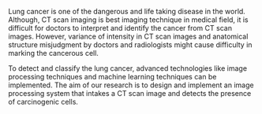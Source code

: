  Lung cancer is one of the dangerous and life taking disease in the world. 
 Although, CT scan imaging is best imaging technique in medical field, it is difficult for doctors to interpret and identify the cancer from CT scan images. 
 However, variance of intensity in CT scan images and anatomical structure misjudgment by doctors and radiologists might cause difficulty in marking the cancerous cell.

 To detect and classify the lung cancer, advanced technologies like image processing techniques and machine learning techniques can be implemented. 
 The aim of our research is to design and implement an image processing system that intakes a CT scan image and detects the presence of carcinogenic cells.

